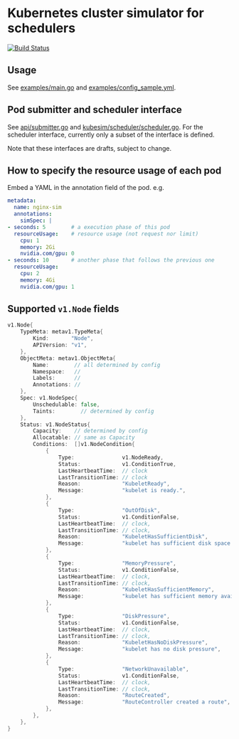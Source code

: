 # Kubernetes cluster simulator for schedulers

[![Build Status](https://travis-ci.com/ordovicia/kubernetes-simulator.svg?branch=master)](https://travis-ci.com/ordovicia/kubernetes-simulator)

## Usage

See [examples/main.go](examples/main.go) and [examples/config_sample.yml](examples/config_sample.yml).

## Pod submitter and scheduler interface

See [api/submitter.go](api/submitter.go) and [kubesim/scheduler/scheduler.go](kubesim/scheduler/scheduler.go).
For the scheduler interface, currently only a subset of the interface is defined.

Note that these interfaces are drafts, subject to change.

## How to specify the resource usage of each pod

Embed a YAML in the annotation field of the pod. e.g.

```yaml
metadata:
  name: nginx-sim
  annotations:
    simSpec: |
- seconds: 5        # a execution phase of this pod
  resourceUsage:    # resource usage (not request nor limit)
    cpu: 1
    memory: 2Gi
    nvidia.com/gpu: 0
- seconds: 10       # another phase that follows the previous one
  resourceUsage:
    cpu: 2
    memory: 4Gi
    nvidia.com/gpu: 1
```

## Supported `v1.Node` fields

```go
v1.Node{
    TypeMeta: metav1.TypeMeta{
        Kind:       "Node",
        APIVersion: "v1",
    },
    ObjectMeta: metav1.ObjectMeta{
        Name:        // all determined by config
        Namespace:   //
        Labels:      //
        Annotations: //
    },
    Spec: v1.NodeSpec{
        Unschedulable: false,
        Taints:        // determined by config
    },
    Status: v1.NodeStatus{
        Capacity:    // determined by config
        Allocatable: // same as Capacity
        Conditions:  []v1.NodeCondition{
            {
                Type:               v1.NodeReady,
                Status:             v1.ConditionTrue,
                LastHeartbeatTime:  // clock
                LastTransitionTime: // clock
                Reason:             "KubeletReady",
                Message:            "kubelet is ready.",
            },
            {
                Type:               "OutOfDisk",
                Status:             v1.ConditionFalse,
                LastHeartbeatTime:  // clock,
                LastTransitionTime: // clock,
                Reason:             "KubeletHasSufficientDisk",
                Message:            "kubelet has sufficient disk space available",
            },
            {
                Type:               "MemoryPressure",
                Status:             v1.ConditionFalse,
                LastHeartbeatTime:  // clock,
                LastTransitionTime: // clock,
                Reason:             "KubeletHasSufficientMemory",
                Message:            "kubelet has sufficient memory available",
            },
            {
                Type:               "DiskPressure",
                Status:             v1.ConditionFalse,
                LastHeartbeatTime:  // clock,
                LastTransitionTime: // clock,
                Reason:             "KubeletHasNoDiskPressure",
                Message:            "kubelet has no disk pressure",
            },
            {
                Type:               "NetworkUnavailable",
                Status:             v1.ConditionFalse,
                LastHeartbeatTime:  // clock,
                LastTransitionTime: // clock,
                Reason:             "RouteCreated",
                Message:            "RouteController created a route",
            },
        },
    },
}
```
